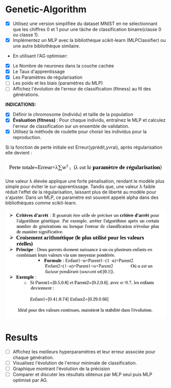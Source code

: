 # Genetic-Algorithm

* [X] Utilisez une version simplifiée du dataset MNIST en ne sélectionnant que les chiffres 0 et 1 pour une tâche de classification binaire(classe 0 ou classe 1).
* [X] Implémentez un MLP avec la bibliothèque scikit-learn (MLPClassifier) ou une autre bibliothèque similaire.

* En utilisant l'AG optimiser:

* [X] Le Nombre de neurones dans la couche cachée
* [X] Le Taux d'apprentissage
* [X] Les Paramètres de régularisation
* [ ] Les poids et les biais (paramètres du MLP)
* [ ] Affichez l'évolution de l'erreur de classification (fitness) au fil des générations.

**INDICATIONS:**

* [X] Définir le chromosome (individu) et taille de la population
* [X] **Évaluation (fitness)** : Pour chaque individu, entraînez le MLP et calculez l'erreur de classification sur un ensemble de validation.
* [X] Utilisez la méthode de roulette pour choisir les individus pour la reproduction.

Si la fonction de perte initiale est Erreur(yprédit,yvrai), après régularisation elle devient :

![1734877918958](image/README/1734877918958.png)

Une valeur λ élevée applique une forte pénalisation, rendant le modèle plus simple pour éviter le sur-apprentissage. Tandis que, une valeur λ faible réduit l'effet de la régularisation, laissant plus de liberté au modèle pour s'ajuster. Dans un MLP, ce paramètre est souvent appelé alpha dans des bibliothèques comme scikit-learn.

![1734945690140](image/README/1734945690140.png)

# Results

* [ ] Affichez les meilleurs hyperparamètres et leur erreur associée pour chaque génération.
* [ ] Visualisez l'évolution de l'erreur minimale de classification.
* [ ] Graphique montrant l'évolution de la précision
* [ ] Comparer et discuter les résultats obtenus par MLP seul puis MLP optimisé par AG.
